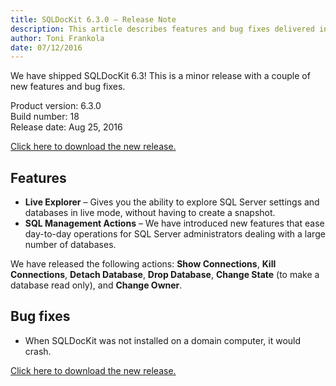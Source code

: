 ```yaml
---
title: SQLDocKit 6.3.0 – Release Note
description: This article describes features and bug fixes delivered in SQLDocKit 6.3.0
author: Toni Frankola
date: 07/12/2016
---
```


We have shipped SQLDocKit 6.3! This is a minor release with a couple of new features and bug fixes.

Product version: 6.3.0  
Build number: 18   
Release date: Aug 25, 2016

[Click here to download the new release.](https://www.syskit.com/products/sql-manager/download)

## Features
* __Live Explorer__ – Gives you the ability to explore SQL Server settings and databases in live mode, without having to create a snapshot.
*  __SQL Management Actions__ – We have introduced new features that ease day-to-day operations for SQL Server administrators dealing with a large number of databases.

We have released the following actions: __Show Connections__, __Kill Connections__, __Detach Database__, __Drop Database__, __Change State__ (to make a database read only), and __Change Owner__.

## Bug fixes
* When SQLDocKit was not installed on a domain computer, it would crash.


[Click here to download the new release.](https://www.syskit.com/products/sql-manager/download)
